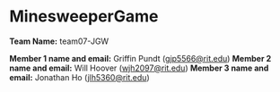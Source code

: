 # MinesweeperGame

**Team Name:** team07-JGW

**Member 1 name and email:**    Griffin Pundt (gjp5566@rit.edu)
**Member 2 name and email:**    Will Hoover (wjh2097@rit.edu)
**Member 3 name and email:**    Jonathan Ho (jlh5360@rit.edu)
